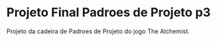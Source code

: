 # Projeto Final Padroes de Projeto p3

Projeto da cadeira de Padroes de Projeto do jogo The Alchemist.
